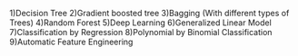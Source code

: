 1)Decision Tree
2)Gradient boosted tree
3)Bagging (With different types of Trees)
4)Random Forest
5)Deep Learning
6)Generalized Linear Model
7)Classification by Regression
8)Polynomial by Binomial Classification
9)Automatic Feature Engineering

